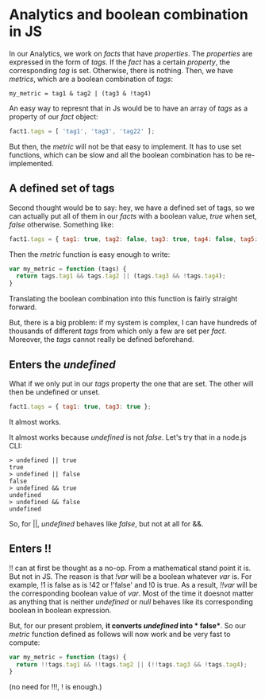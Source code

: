 Analytics and boolean combination in JS
=

In our Analytics, we work on *facts* that have *properties*. The *properties* are expressed in the form of *tags*. If the *fact* has a certain *property*, the corresponding *tag* is set. Otherwise, there is nothing.
Then, we have *metrics*, which are a boolean combination of *tags*:
```
my_metric = tag1 & tag2 | (tag3 & !tag4)
```
An easy way to represnt that in Js would be to have an array of *tags* as a property of our *fact* object:
```javascript
fact1.tags = [ 'tag1', 'tag3', 'tag22' ];
```
But then, the *metric* will not be that easy to implement. It has to use set functions, which can be slow and all the boolean combination has to be re-implemented.

A defined set of tags
-

Second thought would be to say: hey, we have a defined set of tags, so we can actually put all of them in our *facts* with a boolean value, *true* when set, *false* otherwise. Something like:
```javascript
fact1.tags = { tag1: true, tag2: false, tag3: true, tag4: false, tag5: false };
```
Then the *metric* function is easy enough to write: 
```javascript
var my_metric = function (tags) {
  return tags.tag1 && tags.tag2 || (tags.tag3 && !tags.tag4);
}
```
Translating the boolean combination into this function is fairly straight forward.

But, there is a big problem: if my system is complex, I can have hundreds of thousands of different *tags* from which only a few are set per *fact*. Moreover, the *tags* cannot really be defined beforehand.

Enters the *undefined*
-

What if we only put in our *tags* property the one that are set. The other will then be undefined or unset.
```javascript
fact1.tags = { tag1: true, tag3: true };
```
It almost works. 

It almost works because *undefined* is not *false*. Let's try that in a node.js CLI:
```
> undefined || true
true
> undefined || false
false
> undefined && true
undefined
> undefined && false
undefined
```
So, for ||, *undefined* behaves like *false*, but not at all for &&.

Enters !!
-

!! can at first be thought as a no-op. From a mathematical stand point it is. But not in JS. The reason is that *!var* will be a boolean whatever *var* is. For example, !1 is false as is !42 or !'false' and !0 is true.
As a result, *!!var* will be the corresponding boolean value of *var*. Most of the time it doesnot matter as anything that is neither *undefined* or *null* behaves like its corresponding boolean in boolean expression.

But, for our present problem, __it converts *undefined* into * false*__.
So our *metric* function defined as follows will now work and be very fast to compute:
```javascript
var my_metric = function (tags) {
  return !!tags.tag1 && !!tags.tag2 || (!!tags.tag3 && !tags.tag4);
}
```
(no need for !!!, ! is enough.)